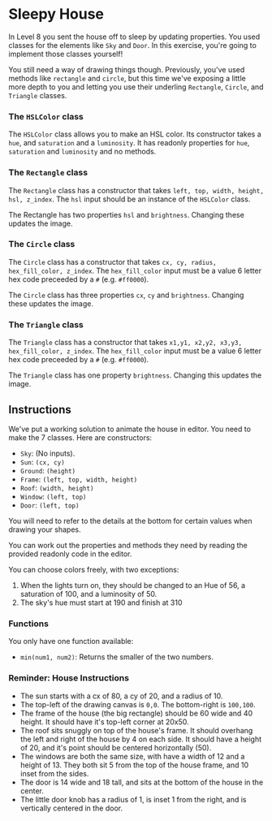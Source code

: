 # Sleepy House

In Level 8 you sent the house off to sleep by updating properties.
You used classes for the elements like `Sky` and `Door`.
In this exercise, you're going to implement those classes yourself!

You still need a way of drawing things though. Previously, you've used methods like `rectangle` and `circle`, but this time we've exposing a little more depth to you and letting you use their underling `Rectangle`, `Circle`, and `Triangle` classes.

### The `HSLColor` class

The `HSLColor` class allows you to make an HSL color. Its constructor takes a `hue`, and `saturation` and a `luminosity`. It has readonly properties for `hue`, `saturation` and `luminosity` and no methods.

### The `Rectangle` class

The `Rectangle` class has a constructor that takes `left, top, width, height, hsl, z_index`. The `hsl` input should be an instance of the `HSLColor` class.

The Rectangle has two properties `hsl` and `brightness`. Changing these updates the image.

### The `Circle` class

The `Circle` class has a constructor that takes `cx, cy, radius, hex_fill_color, z_index`. The `hex_fill_color` input must be a value 6 letter hex code preceeded by a `#` (e.g. `#ff0000`).

The `Circle` class has three properties `cx`, `cy` and `brightness`. Changing these updates the image.

### The `Triangle` class

The `Triangle` class has a constructor that takes `x1,y1, x2,y2, x3,y3, hex_fill_color, z_index`. The `hex_fill_color` input must be a value 6 letter hex code preceeded by a `#` (e.g. `#ff0000`).

The `Triangle` class has one property `brightness`. Changing this updates the image.

## Instructions

We've put a working solution to animate the house in editor. You need to make the 7 classes. Here are constructors:

- `Sky`: (No inputs).
- `Sun`: `(cx, cy)`
- `Ground`: `(height)`
- `Frame`: `(left, top, width, height)`
- `Roof`: `(width, height)`
- `Window`: `(left, top)`
- `Door`: `(left, top)`

You will need to refer to the details at the bottom for certain values when drawing your shapes.

You can work out the properties and methods they need by reading the provided readonly code in the editor.

You can choose colors freely, with two exceptions:

1. When the lights turn on, they should be changed to an Hue of 56, a saturation of 100, and a luminosity of 50.
2. The sky's hue must start at 190 and finish at 310

### Functions

You only have one function available:

- `min(num1, num2)`: Returns the smaller of the two numbers.

### Reminder: House Instructions

- The sun starts with a cx of 80, a cy of 20, and a radius of 10.
- The top-left of the drawing canvas is `0,0`. The bottom-right is `100,100`.
- The frame of the house (the big rectangle) should be 60 wide and 40 height. It should have it's top-left corner at 20x50.
- The roof sits snuggly on top of the house's frame. It should overhang the left and right of the house by 4 on each side. It should have a height of 20, and it's point should be centered horizontally (50).
- The windows are both the same size, with have a width of 12 and a height of 13. They both sit 5 from the top of the house frame, and 10 inset from the sides.
- The door is 14 wide and 18 tall, and sits at the bottom of the house in the center.
- The little door knob has a radius of 1, is inset 1 from the right, and is vertically centered in the door.
